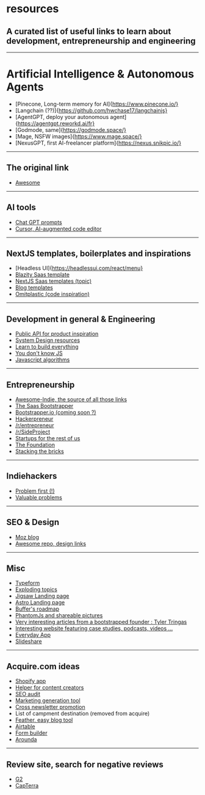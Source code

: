 # resources

## A curated list of useful links to learn about development, entrepreneurship and engineering

***

# Artificial Intelligence & Autonomous Agents

- [Pinecone, Long-term memory for AI]{https://www.pinecone.io/}
- [Langchain (??)]{https://github.com/hwchase17/langchainjs}
- [AgentGPT, deploy your autonomous agent]{https://agentgpt.reworkd.ai/fr}
- [Godmode, same]{https://godmode.space/}
- [Mage, NSFW images]{https://www.mage.space/}
- [NexusGPT, first AI-freelancer platform]{https://nexus.snikpic.io/}

***

## The original link

- [Awesome](https://github.com/sindresorhus/awesome)

***

## AI tools

- [Chat GPT prompts](https://github.com/f/awesome-chatgpt-prompts)
- [Cursor, AI-augmented code editor](https://github.com/getcursor/cursor)

***

## NextJS templates, boilerplates and inspirations

- [Headless UI]{https://headlessui.com/react/menu}
- [Blazity Saas template](https://github.com/Blazity/next-saas-starter)
- [NextJS Saas templates (topic)](https://github.com/topics/nextjs-saas)
- [Blog templates](https://github.com/topics/nextjs-blog)
- [Omitplastic (code inspiration)](https://github.com/gavinmgrant/omitplastic)

***

## Development in general & Engineering

- [Public API for product inspiration](https://github.com/public-apis/public-apis)
- [System Design resources](https://github.com/donnemartin/system-design-primer)
- [Learn to build everything](https://github.com/codecrafters-io/build-your-own-x)
- [You don't know JS](https://github.com/getify/You-Dont-Know-JS)
- [Javascript algorithms](https://github.com/trekhleb/javascript-algorithms)

***

## Entrepreneurship

- [Awesome-Indie, the source of all those links](https://github.com/mezod/awesome-indie#readme)
- [The Saas Bootstrapper](https://www.thesaasbootstrapper.co/)
- [Bootstrapper.io (coming soon ?)](https://bootstrappers.io/)
- [Hackerpreneur](https://hackerpreneur.co/)
- [/r/entrepreneur](https://www.reddit.com/r/Entrepreneur/)
- [/r/SideProject](https://www.reddit.com/r/SideProject/)
- [Startups for the rest of us](https://www.startupsfortherestofus.com/greatest-hits)
- [The Foundation](https://thefoundation.com/)
- [Stacking the bricks](https://stackingthebricks.com/)

***

## Indiehackers 

- [Problem first (!)](https://www.indiehackers.com/post/how-to-brainstorm-great-business-ideas-ab51c3d51c)
- [Valuable problems](https://www.indiehackers.com/post/why-do-some-entrepreneurs-earn-more-than-others-dc81985afd?commentId=-M0t2SddC3EwBGMmLGAO)


***

## SEO & Design

- [Moz blog](https://moz.com/blog)
- [Awesome repo, design links](https://github.com/nicolesaidy/awesome-web-design#readme)

***

## Misc

- [Typeform](https://www.typeform.com/)
- [Exploding topics](https://explodingtopics.com/)
- [Jigsaw Landing page](https://jigsaw.tighten.com/)
- [Astro Landing page](https://astro.build/)
- [Buffer's roadmap](https://buffer.com/resources/transparent-product-roadmap/)
- [PhantomJs and shareable pictures](https://levels.io/phantomjs-social-media-share-pictures/)
- [Very interesting articles from a bootstrapped founder : Tyler Tringas](https://tylertringas.com/)
- [Interesting website featuring case studies, podcasts, videos ...](https://stackingthebricks.com/)
- [Everyday App](https://everyday.app/)
- [Slideshare](https://www.slideshare.net/mjskok/startup-secrets-roadmap-to-success)

***

## Acquire.com ideas 

- [Shopify app](https://app.acquire.com/startup/bV0mcCHOR4RfUhpXkilLjQtB2fi2/AVqxXA9gQAT14RMfiz8e)
- [Helper for content creators](https://app.acquire.com/startup/hFMPdAxWSIPFiJkAoPkq2i07MFU2/w2zdRb3tLiwkphhVJ5dS)
- [SEO audit](https://app.acquire.com/startup/mTHLad6FAYhKBGPTWjQHpi5mfX32/cQP9weYVUe8kFyjwEJpO)
- [Marketing generation tool](https://app.acquire.com/startup/yP4O6jA6GzXjgffAkrwrVMGqpWy2/SY4R9HbXqhSyvXmiTvET)
- [Cross newsletter promotion](https://app.acquire.com/startup/lV1UqItDMHhNz0LVf2kmGxx3MXF3/fjzKUeBQeXOHr2UuVwnM)
- List of campment destination (removed from acquire)
- [Feather, easy blog tool](https://feather.so/)
- [Airtable](https://www.airtable.com/toolkit)
- [Form builder](https://tally.so/)
- [Arounda](https://arounda.agency/)

***

## Review site, search for negative reviews

- [G2](https://www.g2.com/)
- [CapTerra](https://www.capterra.com/)
